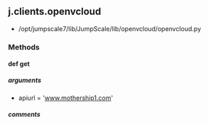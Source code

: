 ## j.clients.openvcloud

- /opt/jumpscale7/lib/JumpScale/lib/openvcloud/openvcloud.py

### Methods

#### def get 
##### arguments

- apiurl = 'www.mothership1.com'

##### comments

